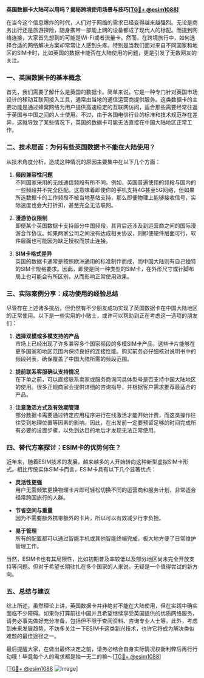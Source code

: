 **英国数据卡大陆可以用吗？揭秘跨境使用场景与技巧[[TG💪+ @esim1088](https://t.me/s/esim1088)]**

在当今这个信息爆炸的时代，人们对于网络的需求已经变得越来越强烈。无论是商务出行还是旅游探险，随身携带一部能上网的设备都成了现代人的标配。而提到网络连接，大家首先想到的可能是Wi-Fi或者流量卡。然而，在跨境旅行中，如何选择合适的网络解决方案却常常让人感到头疼。特别是当我们面对来自不同国家和地区的SIM卡时，比如英国的数据卡能否在大陆使用的问题，更是引发了无数网友的关注。

### **一、英国数据卡的基本概念**

首先，我们需要了解什么是英国的数据卡。简单来说，它是一种专门针对英国市场设计的移动互联网接入工具，通常由当地的通信运营商提供服务。这类数据卡的主要功能是通过蜂窝网络为用户提供高速稳定的互联网访问，适合那些需要经常往返于英国与中国之间的人士使用。不过，由于各国电信行业的标准和技术规范存在差异，这就导致了某些情况下，英国的数据卡可能无法直接在中国大陆地区正常工作。

### **二、技术层面：为何有些英国数据卡不能在大陆使用？**

从技术角度分析，造成这种情况的原因主要集中在以下几个方面：

1. **频段兼容性问题**  
   不同国家采用的无线通信频段有所不同。例如，英国普遍使用的频段与国内的一些频段并不完全匹配。这意味着即使你的手机支持4G甚至5G网络，但如果所选数据卡的工作频段不被当地基站支持，那么即便物理上能够接收信号，实际速度也会大打折扣，甚至完全无法联网。

2. **漫游协议限制**  
   即便某个英国数据卡支持部分中国频段，其背后还涉及到运营商之间的国际漫游合作协议。如果两家公司之间没有达成相关协议，则即便硬件层面可行，软件层面也可能因为缺乏授权而禁止连接。

3. **SIM卡格式差异**  
   英国的数据卡通常是按照欧洲通用的标准制作而成，而中国大陆则有自己独特的SIM卡规格要求。因此，即使是同一种类型的SIM卡，在外形尺寸或针脚布局上也可能会有所区别，从而影响正常使用效果。

### **三、实际案例分享：成功使用的经验总结**

尽管存在上述诸多挑战，但仍然有不少朋友成功实现了英国数据卡在中国大陆地区的正常使用。以下是一些实用的小贴士，或许可以帮助到正在考虑这一选项的朋友们：

1. **选择双模或多模支持的产品**  
   市场上已经出现了许多兼容多个国家频段的多模SIM卡产品，这些卡片能够在更多国家和地区范围内保持良好的连接性能。购买前务必仔细核对说明书中的频段列表，确保覆盖了中国大陆所需的频段范围。

2. **提前联系客服确认支持情况**  
   在下单之前，可以直接联系卖家或服务商询问具体型号是否支持中国大陆地区的使用。很多正规商家会提供详细的咨询指导，并根据客户需求推荐最适合的产品。

3. **注意激活方式及有效期管理**  
   部分数据卡需要通过特定应用程序进行在线激活才能开始计费，而这类操作往往受到地理位置等因素的影响。因此，在出发前一定要预留足够的时间完成所有必要的设置步骤，以免到达目的地后才发现无法正常使用。

### **四、替代方案探讨：ESIM卡的优势何在？**

近年来，随着ESIM技术的发展，越来越多的人开始转向这种新型虚拟SIM卡形式。相比传统实体SIM卡而言，ESIM卡具有以下几个显著优点：

- **灵活性更强**  
  用户无需频繁更换物理卡片即可轻松切换不同的运营商和服务计划，非常适合经常跨国旅行的人群。
  
- **节省空间与重量**  
  因为不需要额外携带额外的卡片，所以可以有效减少行李负担。
  
- **易于管理**  
  所有的配置都可以通过智能手机或其他智能终端完成，极大地方便了日常维护管理工作。

当然，ESIM卡也有其局限性，比如初期普及率较低以及部分地区尚未完全开放支持等问题。但对于希望长期驻扎在多个国家的人来说，无疑是一个值得尝试的新方向。

### **五、总结与建议**

综上所述，虽然理论上讲，英国数据卡并非绝对不能在大陆使用，但在实践中确实面临不少障碍。如果你打算前往中国并且希望继续享受英国提供的优质网络服务，请务必事先做好充分准备，包括但不限于查阅资料、咨询专业人士等。此外，考虑到未来发展趋势，不妨多关注一下ESIM卡这类新兴技术，也许它将成为解决类似难题的最佳途径之一。

最后提醒大家，在做出最终决定之前，请务必结合自身实际情况权衡利弊后再行行动哦！毕竟每个人的需求都是独一无二的嘛～[[TG💪+ @esim1088](https://t.me/s/esim1088)]

[[TG💪+ @esim1088](https://t.me/s/esim1088) ![Image](https://i.postimg.cc/4NQfJmqS/Snipaste-2025-05-13-00-14-12.png)]